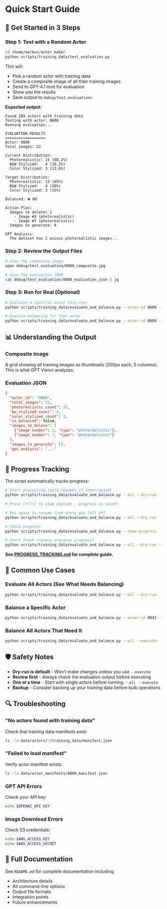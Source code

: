 # Quick Start Guide

## 🚀 Get Started in 3 Steps

### Step 1: Test with a Random Actor
```bash
cd /home/markus/actor_maker
python scripts/training_data/test_evaluation.py
```

This will:
- Pick a random actor with training data
- Create a composite image of all their training images
- Send to GPT-4.1 mini for evaluation
- Show you the results
- Save output to `debug/test_evaluation/`

**Expected output:**
```
Found 289 actors with training data
Testing with actor: 0000
Running evaluation...

EVALUATION RESULTS
==================
Actor: 0000
Total images: 22

Current Distribution:
  Photorealistic: 15 (68.2%)
  B&W Stylized:   4 (18.2%)
  Color Stylized: 3 (13.6%)

Target Distribution:
  Photorealistic: 13 (65%)
  B&W Stylized:   4 (20%)
  Color Stylized: 3 (15%)

Balanced: ❌ NO

Action Plan:
  Images to delete: 2
    - Image #3 (photorealistic)
    - Image #7 (photorealistic)
  Images to generate: 0

GPT Analysis:
  The dataset has 2 excess photorealistic images...
```

### Step 2: Review the Output Files
```bash
# View the composite image
open debug/test_evaluation/0000_composite.jpg

# View the evaluation JSON
cat debug/test_evaluation/0000_evaluation.json | jq
```

### Step 3: Run for Real (Optional)
```bash
# Evaluate a specific actor (dry-run)
python scripts/training_data/evaluate_and_balance.py --actor-id 0000 --dry-run

# Execute balancing for that actor
python scripts/training_data/evaluate_and_balance.py --actor-id 0000 --execute
```

## 📊 Understanding the Output

### Composite Image
A grid showing all training images as thumbnails (200px each, 5 columns).
This is what GPT Vision analyzes.

### Evaluation JSON
```json
{
  "actor_id": "0000",
  "total_images": 22,
  "photorealistic_count": 15,
  "bw_stylized_count": 4,
  "color_stylized_count": 3,
  "is_balanced": false,
  "images_to_delete": [
    {"image_number": 3, "type": "photorealistic"},
    {"image_number": 7, "type": "photorealistic"}
  ],
  "images_to_generate": [],
  "gpt_analysis": "..."
}
```

## 🔄 Progress Tracking

The script automatically tracks progress:

```bash
# Start processing (auto-resumes if interrupted)
python scripts/training_data/evaluate_and_balance.py --all --dry-run

# Press Ctrl+C to stop anytime - progress is saved!

# Run again to resume from where you left off
python scripts/training_data/evaluate_and_balance.py --all --dry-run

# Check progress
python scripts/training_data/evaluate_and_balance.py --show-progress

# Start fresh (ignore previous progress)
python scripts/training_data/evaluate_and_balance.py --all --dry-run --no-resume
```

**See [PROGRESS_TRACKING.md](PROGRESS_TRACKING.md) for complete guide.**

## 🎯 Common Use Cases

### Evaluate All Actors (See What Needs Balancing)
```bash
python scripts/training_data/evaluate_and_balance.py --all --dry-run
```

### Balance a Specific Actor
```bash
python scripts/training_data/evaluate_and_balance.py --actor-id 0042 --execute
```

### Balance All Actors That Need It
```bash
python scripts/training_data/evaluate_and_balance.py --all --execute
```

## 🛡️ Safety Notes

- **Dry-run is default** - Won't make changes unless you use `--execute`
- **Review first** - Always check the evaluation output before executing
- **One at a time** - Start with single actors before running `--all --execute`
- **Backup** - Consider backing up your training data before bulk operations

## 🔍 Troubleshooting

### "No actors found with training data"
Check that training data manifests exist:
```bash
ls -la data/actors/*/training_data/manifest.json
```

### "Failed to load manifest"
Verify actor manifest exists:
```bash
ls -la data/actor_manifests/0000_manifest.json
```

### GPT API Errors
Check your API key:
```bash
echo $OPENAI_API_KEY
```

### Image Download Errors
Check S3 credentials:
```bash
echo $AWS_ACCESS_KEY
echo $AWS_ACCESS_SECRET
```

## 📖 Full Documentation

See `README.md` for complete documentation including:
- Architecture details
- All command-line options
- Output file formats
- Integration points
- Future enhancements
